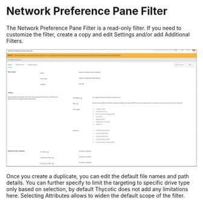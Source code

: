 [title]: # (Network)
[tags]: # (macOS filters)
[priority]: # (5)
# Network Preference Pane Filter

The Network Preference Pane Filter is a read-only filter. If you need to customize the filter, create a copy and edit Settings and/or add Additional Filters.

![network](images/network-1.png "Network Preference Pane filter")

Once you create a duplicate, you can edit the default file names and path details. You can further specify to limit the targeting to specific drive type only based on selection, by default Thycotic does not add any limitations here. Selecting Attributes allows to widen the default scope of the filter.
